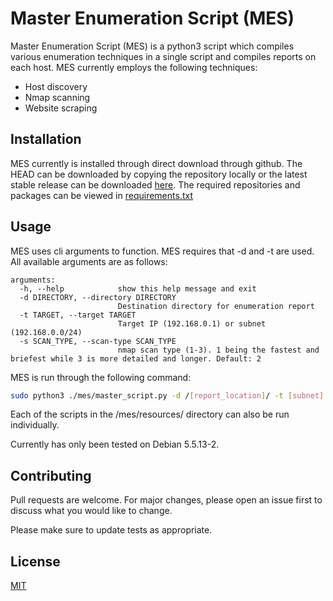 # Master Enumeration Script (MES)

Master Enumeration Script (MES) is a python3 script which compiles various enumeration techniques in a single script and compiles reports on each host. MES currently employs the following techniques:
- Host discovery
- Nmap scanning
- Website scraping

## Installation
MES currently is installed through direct download through github. The HEAD can be downloaded by copying the repository locally or the latest stable release can be downloaded [here](https://github.com/calebc1800/mes/releases/latest).
The required repositories and packages can be viewed in [requirements.txt](https://github.com/calebc1800/mes/requirements.txt)

## Usage
MES uses cli arguments to function. MES requires that -d and -t are used. All available arguments are as follows:
```
arguments:
  -h, --help            show this help message and exit
  -d DIRECTORY, --directory DIRECTORY
                        Destination directory for enumeration report
  -t TARGET, --target TARGET
                        Target IP (192.168.0.1) or subnet (192.168.0.0/24)
  -s SCAN_TYPE, --scan-type SCAN_TYPE
                        nmap scan type (1-3). 1 being the fastest and briefest while 3 is more detailed and longer. Default: 2
```

MES is run through the following command:
```bash
sudo python3 ./mes/master_script.py -d /[report_location]/ -t [subnet]
```
Each of the scripts in the /mes/resources/ directory can also be run individually.

Currently has only been tested on Debian 5.5.13-2.
## Contributing
Pull requests are welcome. For major changes, please open an issue first to discuss what you would like to change.

Please make sure to update tests as appropriate.

## License
[MIT](https://choosealicense.com/licenses/mit/)